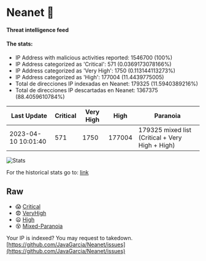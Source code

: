 # Neanet :hocho:
#### Threat intelligence feed
#### The stats:

- IP Address with malicious activities reported: 1546700 (100%)
- IP Address categorized as 'Critical':  571 (0.0369173078166%)
- IP Address categorized as 'Very High':  1750 (0.113144113273%)
- IP Address categorized as 'High':  177004 (11.4439775005)
- Total de direcciones IP indexadas en Neanet:  179325 (11.5940389216%)
- Total de direcciones IP descartadas en Neanet:  1367375 (88.4059610784%)

| Last Update | Critical | Very High | High | Paranoia |
| --- | --- | --- | --- | --- |
| 2023-04-10 10:01:40 | 571 | 1750 | 177004 | 179325 mixed list (Critical + Very High + High)|

![Stats](https://docs.google.com/spreadsheets/d/e/2PACX-1vSnaNMIXVabIpDJjufMlzH7poXnshF3mgd8Is1g9ytUEzVsP5my4Trn8f-xkoLLQ38xpL3HtmUexLo6/pubchart?oid=501124687&format=image)

For the historical stats go to: [link](/stats.csv)
## Raw
- :scream: [Critical](https://raw.githubusercontent.com/JavaGarcia/Neanet/master/blacklists/neanet_critical.txt)
- :fearful: [VeryHigh](https://raw.githubusercontent.com/JavaGarcia/Neanet/master/blacklists/neanet_veryHigh.txtt)
- :frowning: [High](https://raw.githubusercontent.com/JavaGarcia/Neanet/master/blacklists/neanet_high.txt)
- :dizzy_face: [Mixed-Paranoia](https://raw.githubusercontent.com/JavaGarcia/Neanet/master/blacklists/neanet_all.txt)


Your IP is indexed? You may request to takedown. [https://github.com/JavaGarcia/Neanet/issues](https://github.com/JavaGarcia/Neanet/issues)
























































































































































































































































































































































































































































































































































































































































































































































































































































































































































































































































































































































































































































































































































































































































































































































































































































































































































































































































































































































































































































































































































































































































































































































































































































































































































































































































































































































































































































































































































































































































































































































































































































































































































































































































































































































































































































































































































































































































































































































































































































































































































































































































































































































































































































































































































































































































































































































































































































































































































































































































































































































































































































































































































































































































































































































































































































































































































































































































































































































































































































































































































































































































































































































































































































































































































































































































































































































































































































































































































































































































































































































































































































































































































































































































































































































































































































































































































































































































































































































































































































































































































































































































































































































































































































































































































































































































































































































































































































































































































































































































































































































































































































































































































































































































































































































































































































































































































































































































































































































































































































































































































































































































































































































































































































































































































































































































































































